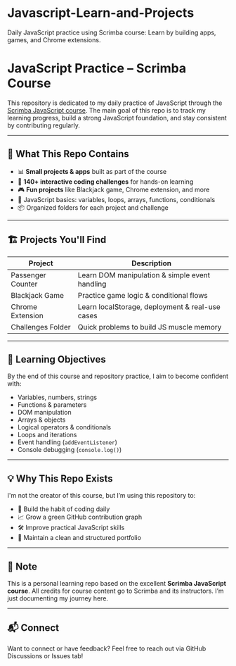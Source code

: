 # Javascript-Learn-and-Projects
Daily JavaScript practice using Scrimba course: Learn by building apps, games, and Chrome extensions.

# JavaScript Practice – Scrimba Course

This repository is dedicated to my daily practice of JavaScript through the [Scrimba JavaScript course](https://scrimba.com/). The main goal of this repo is to track my learning progress, build a strong JavaScript foundation, and stay consistent by contributing regularly.

---

## 🚀 What This Repo Contains

- 📊 **Small projects & apps** built as part of the course  
- 🧠 **140+ interactive coding challenges** for hands-on learning  
- 🎮 **Fun projects** like Blackjack game, Chrome extension, and more  
- 🧱 JavaScript basics: variables, loops, arrays, functions, conditionals  
- 📦 Organized folders for each project and challenge

---

## 🏗️ Projects You'll Find

| Project            | Description                                      |
|--------------------|--------------------------------------------------|
| Passenger Counter  | Learn DOM manipulation & simple event handling   |
| Blackjack Game     | Practice game logic & conditional flows          |
| Chrome Extension   | Learn localStorage, deployment & real-use cases  |
| Challenges Folder  | Quick problems to build JS muscle memory         |

---

## 🎯 Learning Objectives

By the end of this course and repository practice, I aim to become confident with:

- Variables, numbers, strings
- Functions & parameters
- DOM manipulation
- Arrays & objects
- Logical operators & conditionals
- Loops and iterations
- Event handling (`addEventListener`)
- Console debugging (`console.log()`)

---

## 💡 Why This Repo Exists

I'm not the creator of this course, but I’m using this repository to:

- 💚 Build the habit of coding daily
- 📈 Grow a green GitHub contribution graph
- 🛠️ Improve practical JavaScript skills
- 📁 Maintain a clean and structured portfolio

---

## 📌 Note

This is a personal learning repo based on the excellent **Scrimba JavaScript course**. All credits for course content go to Scrimba and its instructors. I’m just documenting my journey here.

---

## 📬 Connect

Want to connect or have feedback? Feel free to reach out via GitHub Discussions or Issues tab!

